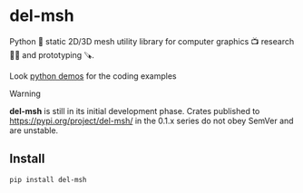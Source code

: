 # del-msh

Python 🐍 static 2D/3D mesh utility library for computer graphics 📺 research 🧑‍🔬 and prototyping 🪚.

Look [python demos](https://github.com/nobuyuki83/python_graphics_demos) for the coding examples 

> [!WARNING]
> **del-msh** is still in its initial development phase. Crates published to https://pypi.org/project/del-msh/ in the 0.1.x series do not obey SemVer and are unstable.

## Install 

```shell
pip install del-msh
```

